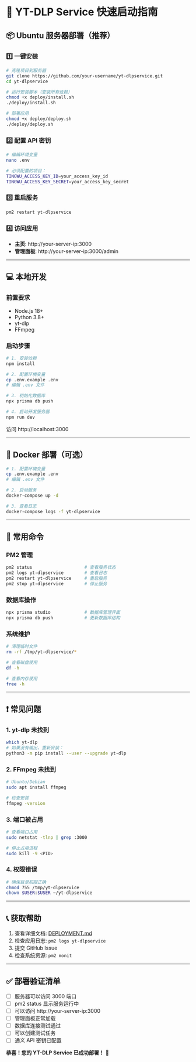 # 🚀 YT-DLP Service 快速启动指南

## 📦 Ubuntu 服务器部署（推荐）

### 1️⃣ 一键安装

```bash
# 克隆项目到服务器
git clone https://github.com/your-username/yt-dlpservice.git
cd yt-dlpservice

# 运行安装脚本（安装所有依赖）
chmod +x deploy/install.sh
./deploy/install.sh

# 部署应用
chmod +x deploy/deploy.sh
./deploy/deploy.sh
```

### 2️⃣ 配置 API 密钥

```bash
# 编辑环境变量
nano .env

# 必须配置的项目：
TINGWU_ACCESS_KEY_ID=your_access_key_id
TINGWU_ACCESS_KEY_SECRET=your_access_key_secret
```

### 3️⃣ 重启服务

```bash
pm2 restart yt-dlpservice
```

### 4️⃣ 访问应用

- **主页**: http://your-server-ip:3000
- **管理面板**: http://your-server-ip:3000/admin

---

## 💻 本地开发

### 前置要求

- Node.js 18+ 
- Python 3.8+
- yt-dlp
- FFmpeg

### 启动步骤

```bash
# 1. 安装依赖
npm install

# 2. 配置环境变量
cp .env.example .env
# 编辑 .env 文件

# 3. 初始化数据库
npx prisma db push

# 4. 启动开发服务器
npm run dev
```

访问 http://localhost:3000

---

## 🐳 Docker 部署（可选）

```bash
# 1. 配置环境变量
cp .env.example .env
# 编辑 .env 文件

# 2. 启动服务
docker-compose up -d

# 3. 查看日志
docker-compose logs -f yt-dlpservice
```

---

## 🔧 常用命令

### PM2 管理
```bash
pm2 status                    # 查看服务状态
pm2 logs yt-dlpservice        # 查看日志
pm2 restart yt-dlpservice     # 重启服务
pm2 stop yt-dlpservice        # 停止服务
```

### 数据库操作
```bash
npx prisma studio             # 数据库管理界面
npx prisma db push            # 更新数据库结构
```

### 系统维护
```bash
# 清理临时文件
rm -rf /tmp/yt-dlpservice/*

# 查看磁盘使用
df -h

# 查看内存使用
free -h
```

---

## ❗ 常见问题

### 1. yt-dlp 未找到
```bash
which yt-dlp
# 如果没有输出，重新安装：
python3 -m pip install --user --upgrade yt-dlp
```

### 2. FFmpeg 未找到
```bash
# Ubuntu/Debian
sudo apt install ffmpeg

# 检查安装
ffmpeg -version
```

### 3. 端口被占用
```bash
# 查看端口占用
sudo netstat -tlnp | grep :3000

# 停止占用进程
sudo kill -9 <PID>
```

### 4. 权限错误
```bash
# 确保目录权限正确
chmod 755 /tmp/yt-dlpservice
chown $USER:$USER ~/yt-dlpservice
```

---

## 📞 获取帮助

1. 查看详细文档: [DEPLOYMENT.md](./DEPLOYMENT.md)
2. 检查应用日志: `pm2 logs yt-dlpservice`
3. 提交 GitHub Issue
4. 检查系统资源: `pm2 monit`

---

## ✅ 部署验证清单

- [ ] 服务器可以访问 3000 端口
- [ ] pm2 status 显示服务运行中
- [ ] 可以访问 http://your-server-ip:3000
- [ ] 管理面板正常加载
- [ ] 数据库连接测试通过
- [ ] 可以创建测试任务
- [ ] 通义 API 密钥已配置

**恭喜！您的 YT-DLP Service 已成功部署！** 🎉 
